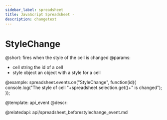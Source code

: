 ```yaml
---
sidebar_label: spreadsheet
title: JavaScript Spreadsheet - 
description: changetext
---
```


StyleChange
===============

@short: 
	fires when the style of the cell is changed
@params:
- cell		string		the id of a cell
- style		object		an object with a style for a cell


@example:
spreadsheet.events.on("StyleChange", function(id){
  console.log("The style of cell "+spreadsheet.selection.get()+" is changed");
});


@template:	api_event
@descr:



@relatedapi:
	api/spreadsheet_beforestylechange_event.md

